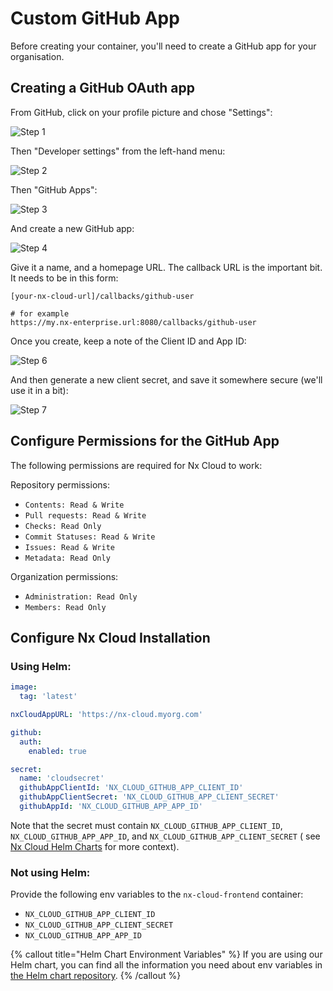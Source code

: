 # Custom GitHub App

Before creating your container, you'll need to create a GitHub app for your organisation.

## Creating a GitHub OAuth app

From GitHub, click on your profile picture and chose "Settings":

![Step 1](/nx-cloud/enterprise/on-premise/images/github_auth_step_1.png)

Then "Developer settings" from the left-hand menu:

![Step 2](/nx-cloud/enterprise/on-premise/images/github_auth_step_2.png)

Then "GitHub Apps":

![Step 3](/nx-cloud/enterprise/on-premise/images/github_custom_app_step_3.png)

And create a new GitHub app:

![Step 4](/nx-cloud/enterprise/on-premise/images/github_custom_app_step_5.png)

Give it a name, and a homepage URL. The callback URL is the important bit. It needs to be in this form:

```
[your-nx-cloud-url]/callbacks/github-user

# for example
https://my.nx-enterprise.url:8080/callbacks/github-user
```

Once you create, keep a note of the Client ID and App ID:

![Step 6](/nx-cloud/enterprise/on-premise/images/github_custom_app_step_6.png)

And then generate a new client secret, and save it somewhere secure (we'll use it in a bit):

![Step 7](/nx-cloud/enterprise/on-premise/images/github_auth_step_7.png)

## Configure Permissions for the GitHub App

The following permissions are required for Nx Cloud to work:

Repository permissions:

- `Contents: Read & Write`
- `Pull requests: Read & Write`
- `Checks: Read Only`
- `Commit Statuses: Read & Write`
- `Issues: Read & Write`
- `Metadata: Read Only`

Organization permissions:

- `Administration: Read Only`
- `Members: Read Only`

## Configure Nx Cloud Installation

### Using Helm:

```yaml
image:
  tag: 'latest'

nxCloudAppURL: 'https://nx-cloud.myorg.com'

github:
  auth:
    enabled: true

secret:
  name: 'cloudsecret'
  githubAppClientId: 'NX_CLOUD_GITHUB_APP_CLIENT_ID'
  githubAppClientSecret: 'NX_CLOUD_GITHUB_APP_CLIENT_SECRET'
  githubAppId: 'NX_CLOUD_GITHUB_APP_APP_ID'
```

Note that the secret must contain `NX_CLOUD_GITHUB_APP_CLIENT_ID`, `NX_CLOUD_GITHUB_APP_APP_ID`, and `NX_CLOUD_GITHUB_APP_CLIENT_SECRET` (
see [Nx Cloud Helm Charts](https://github.com/nrwl/nx-cloud-helm) for more context).

### Not using Helm:

Provide the following env variables to the `nx-cloud-frontend` container:

- `NX_CLOUD_GITHUB_APP_CLIENT_ID`
- `NX_CLOUD_GITHUB_APP_CLIENT_SECRET`
- `NX_CLOUD_GITHUB_APP_APP_ID`

{% callout title="Helm Chart Environment Variables" %}
If you are using our Helm chart, you can find all the information you need about env variables in [the Helm chart repository](https://github.com/nrwl/nx-cloud-helm/blob/main/AUTH-GUIDE.md).
{% /callout %}

<!-- ## GitHub Enterprise

If you are running a self-hosted version of GitHub (Enterprise Server), you will need to configure one additional
environment variable:

`GITHUB_API_URL=https://custom-github-instance.com`

This will point all auth endpoints to your GitHub server (rather the public one).

{% callout type="check" title="Good to know!" %}
The above environment variable, also helps with setting up the GitHub app integration, so you can have Nx Cloud build
stats directly on your pull request. See full set up instructions [here](/ci/recipes/source-control-integration/github).
{% /callout %} -->
